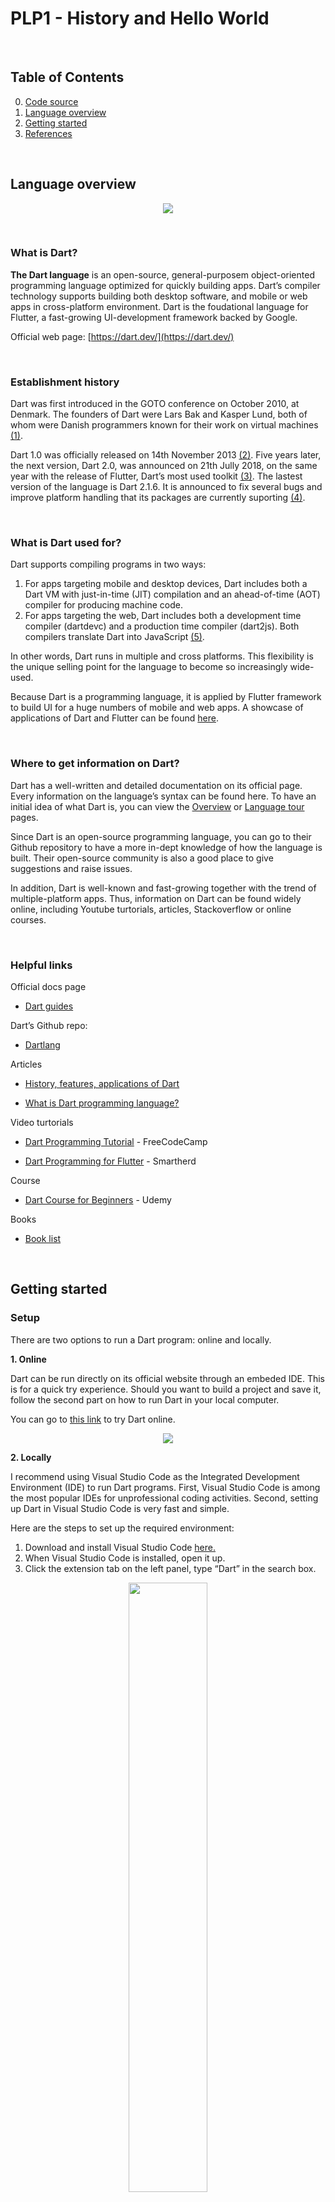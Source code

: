 # PLP1 - History and Hello World

<br />

## Table of Contents
0. [Code source](https://github.com/tnlong311/dart-cs308/blob/main/documents/1_hello.dart)
1. [Language overview](#overview)
2. [Getting started](#started)
3. [References](#references)

<br />

## **Language overview** <a name="overview"></a>

<p align="center">
    <img src="https://user-images.githubusercontent.com/69509154/155894883-09a305c4-c566-451c-a5c6-87ea41d7b91f.png">
</p>

<br />

### **What is Dart?**

**The Dart language** is an open-source, general-purposem object-oriented programming language optimized for quickly building apps. Dart’s compiler technology supports building both desktop software, and mobile or web apps in cross-platform environment. Dart is the foudational language for Flutter, a fast-growing UI-development framework backed by Google. 

Official web page: [https://dart.dev/](https://dart.dev/)

<br />

### **Establishment history**

Dart was first introduced in the GOTO conference on October 2010, at Denmark. The founders of Dart were Lars Bak and Kasper Lund, both of whom were  Danish programmers known for their work on virtual machines [(1)](#1).

Dart 1.0 was officially released on 14th November 2013 [(2)](#2). Five years later, the next version, Dart 2.0, was announced on 21th Jully 2018, on the same year with the release of Flutter, Dart’s most used toolkit [(3)](#3). The lastest version of the language is Dart 2.1.6. It is announced to fix several bugs and improve platform handling that its packages are currently suporting [(4)](#4).

<br />

### What is Dart used for?

Dart supports compiling programs in two ways:

1. For apps targeting mobile and desktop devices, Dart includes both a Dart VM with just-in-time (JIT) compilation and an ahead-of-time (AOT) compiler for producing machine code.
2. For apps targeting the web, Dart includes both a development time compiler (dartdevc) and a production time compiler (dart2js). Both compilers translate Dart into JavaScript [(5)](#5). 

In other words, Dart runs in multiple and cross platforms. This flexibility is the unique selling point for the language to become so increasingly wide-used. 

Because Dart is a programming language, it is applied by Flutter framework to build UI for a huge numbers of mobile and web apps. A showcase of applications of Dart and Flutter can be found [here](https://flutter.dev/showcase). 

<br />

### Where to get information on Dart?

Dart has a well-written and detailed documentation on its official page. Every information on the language’s syntax can be found here. To have an initial idea of what Dart is, you can view the [Overview](https://dart.dev/overview) or [Language tour](https://dart.dev/guides/language/language-tour) pages.

Since Dart is an open-source programming language, you can go to their Github repository to have a more in-dept knowledge of how the language is built. Their open-source community is also a good place to give suggestions and raise issues. 

In addition, Dart is well-known and fast-growing together with the trend of multiple-platform apps. Thus, information on Dart can be found widely online, including Youtube turtorials, articles, Stackoverflow or online courses. 

<br />

### Helpful links

Official docs page

- [Dart guides](https://dart.dev/guides)

Dart’s Github repo:

- [Dartlang](https://github.com/dart-lang) 

Articles

- [History, features, applications of Dart](https://www.answersjet.com/2021/06/dart-programming-language-history-features-applications-why-should-learn.html)

- [What is Dart programming language?](https://inlab.fib.upc.edu/en/blog/what-dart-programming-language)

Video turtorials

- [Dart Programming Tutorial](https://www.youtube.com/watch?v=Ej_Pcr4uC2Q) - FreeCodeCamp

- [Dart Programming for Flutter](https://www.youtube.com/watch?v=5rtujDjt50I&list=PLlxmoA0rQ-LyHW9voBdNo4gEEIh0SjG-q) - Smartherd

Course

- [Dart Course for Beginners](https://www.udemy.com/course/dartlang/) - Udemy 

Books 

- [Book list](https://dart.dev/resources/books) 

<br />

## **Getting started** <a name="started"></a>

### **Setup**

There are two options to run a Dart program: online and locally. 

**1. Online**

Dart can be run directly on its official website through an embeded IDE. This is for a quick try experience. Should you want to build a project and save it, follow the second part on how to run Dart in your local computer. 

You can go to [this link](https://dart.dev/#try-dart) to try Dart online.

<p align="center">
    <img src="https://user-images.githubusercontent.com/69509154/155894968-ffc535d9-fadf-4082-8634-28179514e57e.png">
</p>



**2. Locally**

I recommend using Visual Studio Code as the Integrated Development Environment (IDE) to run Dart programs. First, Visual Studio Code is among the most popular IDEs for unprofessional coding activities. Second, setting up Dart in Visual Studio Code is very fast and simple. 

Here are the steps to set up the required environment: 

1. Download and install Visual Studio Code [here.](https://code.visualstudio.com/updates/v1_64)
2. When Visual Studio Code is installed, open it up. 
3. Click the extension tab on the left panel, type “Dart” in the search box. 

<p align="center">
    <img width="50%" src="https://user-images.githubusercontent.com/69509154/155895030-1f083a1f-8993-403d-929c-5a44db071e8d.png">
</p>

4. Click on the Dart icon. Then click “Install”.

<p align="center">
    <img src="https://user-images.githubusercontent.com/69509154/155895068-33e0b0bd-81a0-4aa0-8d19-9d98deaf1388.png">
</p>

Now Visual Studio Code is all set to write and run Dart programs! The process is just as simple as that!

If you choose any IDE that does not include Dart intergration, please install Dart SDK directly on your computer. Detailed turtorial can be found [here.](https://dart.dev/get-dart)

<br />

### **Write your first "Hello world!" program in Dart**

Dart is insprired by some of the most popular programming languages, such as C, Java and Javascript. Therefore, if you have a bit of coding experience, you might find here and there in a Dart program something very similar to what you have known. 

Here are the steps to create and run your first “Hello world!” program:

1. On Visual Studio Code, create a new file named “hello.dart”. The tail “.dart” is to recognize Dart programs. 
2. Write the program as follows:
    
<p align="center">
    <img src="https://user-images.githubusercontent.com/69509154/155895089-3c7aec28-c8d2-49ed-b6ef-690d220f5469.png">
</p>

    The “main()” function is compulsory for every Dart program to be able to run.
    
3. Click on the little “Run” button appearing on top of the main() function. 

<p align="center">
    <img src="https://user-images.githubusercontent.com/69509154/155895139-bd772ff1-640e-4c3c-90c8-a0a1d3289b63.png">
</p>
    
    The print screen is in the Debug console at the bottom section.
    
 <p align="center">
    <img src="https://user-images.githubusercontent.com/69509154/155895300-33d4b334-8c8a-47c7-8159-f9a32db874b8.png">
</p>
    
<br />

## References <a name="references"></a>

<a name="1"></a> 
(1) Cleverism,  “Definition of Dart”, last retrieved on 27th Feb 2022, [https://www.cleverism.com/skills-and-tools/dart/](https://www.cleverism.com/skills-and-tools/dart/)

<a name="2"></a> 
(2) Dartlang news, “Dart 1.0: A stable SDK for structured web apps”, last retrieved on 27th Feb 2022 [https://news.dartlang.org/2013/11/dart-10-stable-sdk-for-structured-web.html](https://news.dartlang.org/2013/11/dart-10-stable-sdk-for-structured-web.html)

<a name="3"></a> 
(3) Michael Thomsen, Medium, “Getting ready for Dart 2”, last retrieved on 27th Feb 2022,  [https://medium.com/dartlang/getting-ready-for-dart-2-and-making-your-packages-look-great-on-the-pub-site-118464d7f59d](https://medium.com/dartlang/getting-ready-for-dart-2-and-making-your-packages-look-great-on-the-pub-site-118464d7f59d)

<a name="4"></a> 
(4) Michael Thomsen, Medium, “Dart 2.16: Improved tooling and platform handling”, last retrieved on 27th Feb 2022,  [https://medium.com/dartlang/dart-2-16-improved-tooling-and-platform-handling-dd87abd6bad1](https://medium.com/dartlang/dart-2-16-improved-tooling-and-platform-handling-dd87abd6bad1)

<a name="5"></a> 
(5) Dart.dev, Dart Overview, last retrieved on 27th Feb 2022, [https://dart.dev/overview](https://dart.dev/overview)
